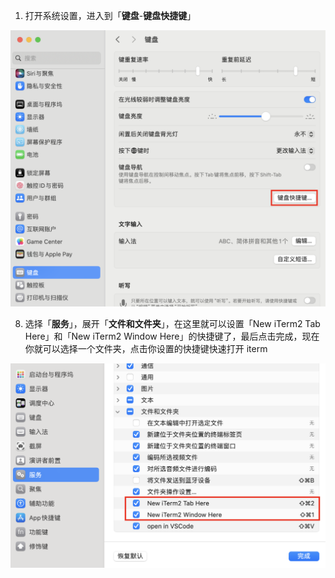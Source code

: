 1. 打开系统设置，进入到「**键盘**-**键盘快捷键**」

<img src="/imgs/tips/keyboard-shortcut.png"  />

8. 选择「**服务**」，展开「**文件和文件夹**」，在这里就可以设置「New iTerm2 Tab Here」和「New iTerm2 Window Here」的快捷键了，最后点击完成，现在你就可以选择一个文件夹，点击你设置的快捷键快速打开 iterm

<img src="/imgs/tips/open-iterm.png"  />
